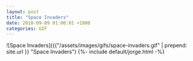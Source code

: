 ```yaml
---
layout: post
title: "Space Invaders"
date: 2018-09-09 01:00:01 +1000
categories: GIF
---
```


![Space Invaders]({{"/assets/images/gifs/space-invaders.gif" | prepend: site.url }}
"Space Invaders") {%- include default/jorge.html -%}
